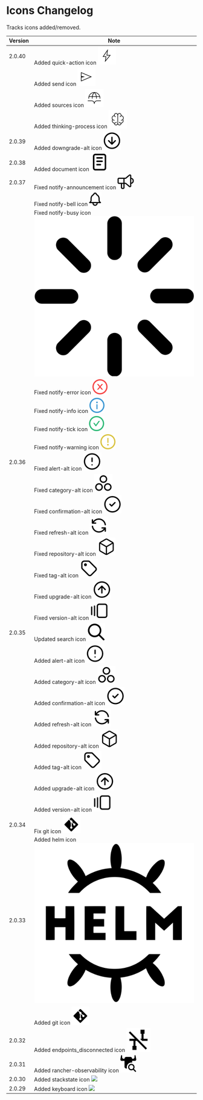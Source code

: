 # Icons Changelog

Tracks icons added/removed.

| Version | Note                                                                            |
| ------- | ------------------------------------------------------------------------------- |
| 2.0.40  | Added quick-action icon <img src="./svg/quick-action.svg"/>                     |
|         | Added send icon <img src="./svg/send.svg"/>                                     |
|         | Added sources icon <img src="./svg/sources.svg"/>                               |
|         | Added thinking-process icon <img src="./svg/thinking-process.svg"/>             |
| 2.0.39  | Added downgrade-alt icon <img src="./svg/downgrade-alt.svg"/>                   |
| 2.0.38  | Added document icon <img src="./svg/document.svg"/>                             |
| 2.0.37  | Fixed notify-announcement icon <img src="./svg/notify-announcement.svg"/>       |
|         | Fixed notify-bell icon <img src="./svg/notify-bell.svg"/>                       |
|         | Fixed notify-busy icon <img src="./svg/notify-busy.svg"/>                       |
|         | Fixed notify-error icon <img src="./svg/notify-error.svg"/>                     |
|         | Fixed notify-info icon <img src="./svg/notify-info.svg"/>                       |
|         | Fixed notify-tick icon <img src="./svg/notify-tick.svg"/>                       |
|         | Fixed notify-warning icon <img src="./svg/notify-warning.svg"/>                 |
| 2.0.36  | Fixed alert-alt icon <img src="./svg/alert-alt.svg"/>                           |
|         | Fixed category-alt icon <img src="./svg/category-alt.svg"/>                     |
|         | Fixed confirmation-alt icon <img src="./svg/confirmation-alt.svg"/>             |
|         | Fixed refresh-alt icon <img src="./svg/refresh-alt.svg"/>                       |
|         | Fixed repository-alt icon <img src="./svg/repository-alt.svg"/>                 |
|         | Fixed tag-alt icon <img src="./svg/tag-alt.svg"/>                               |
|         | Fixed upgrade-alt icon <img src="./svg/upgrade-alt.svg"/>                       |
|         | Fixed version-alt icon <img src="./svg/version-alt.svg"/>                       |
| 2.0.35  | Updated search icon <img src="./svg/search.svg"/>                               |
|         | Added alert-alt icon <img src="./svg/alert-alt.svg"/>                           |
|         | Added category-alt icon <img src="./svg/category-alt.svg"/>                     |
|         | Added confirmation-alt icon <img src="./svg/confirmation-alt.svg"/>             |
|         | Added refresh-alt icon <img src="./svg/refresh-alt.svg"/>                       |
|         | Added repository-alt icon <img src="./svg/repository-alt.svg"/>                 |
|         | Added tag-alt icon <img src="./svg/tag-alt.svg"/>                               |
|         | Added upgrade-alt icon <img src="./svg/upgrade-alt.svg"/>                       |
|         | Added version-alt icon <img src="./svg/version-alt.svg"/>                       |
| 2.0.34  | Fix git icon <img src="./svg/git.svg"/>                                         |
| 2.0.33  | Added helm icon <img src="./svg/helm.svg"/>                                     |
|         | Added git icon <img src="./svg/git.svg"/>                                       |
| 2.0.32  | Added endpoints_disconnected icon <img src="./svg/endpoints_disconnected.svg"/> |
| 2.0.31  | Added rancher-observability icon <img src="./svg/rancher-observability.svg"/>   |
| 2.0.30  | Added stackstate icon <img src="./svg/stackstate.svg"/>                         |
| 2.0.29  | Added keyboard icon <img src="./svg/keyboard.svg"/>                             |
